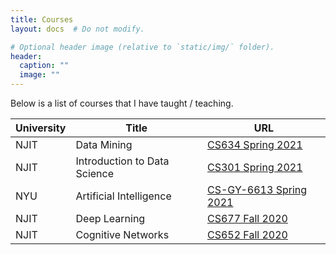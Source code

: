 ```yaml
---
title: Courses
layout: docs  # Do not modify.

# Optional header image (relative to `static/img/` folder).
header:
  caption: ""
  image: ""
---
```


Below is a list of courses that I have taught / teaching.

| University  | Title  | URL  |
|---|---|---|
| NJIT  | Data Mining | [CS634 Spring 2021](https://pantelis.github.io/cs634/docs)  |
| NJIT  | Introduction to Data Science | [CS301 Spring 2021](https://pantelis.github.io/cs301/docs)  |
| NYU  | Artificial Intelligence | [CS-GY-6613 Spring 2021](https://pantelis.github.io/cs-gy-6613/)  |
| NJIT  | Deep Learning  | [CS677 Fall 2020](https://pantelis.github.io/cs677/docs)  |
| NJIT  | Cognitive Networks  | [CS652 Fall 2020](https://pantelis.github.io/cs652/docs)  |

